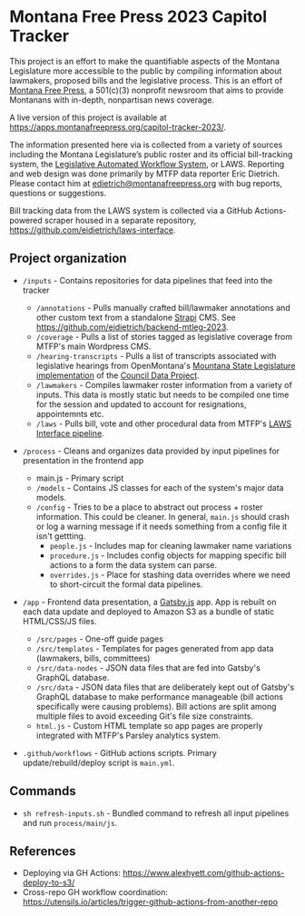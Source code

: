 # Montana Free Press 2023 Capitol Tracker

This project is an effort to make the quantifiable aspects of the Montana Legislature more accessible to the public by compiling information about lawmakers, proposed bills and the legislative process. This is an effort of [Montana Free Press](http://montanafreepress.org/), a 501(c)(3) nonprofit newsroom that aims to provide Montanans with in-depth, nonpartisan news coverage.

A live version of this project is available at https://apps.montanafreepress.org/capitol-tracker-2023/.

The information presented here via is collected from a variety of sources including the Montana Legislature’s public roster and its official bill-tracking system, the [Legislative Automated Workflow System](http://laws.leg.mt.gov/legprd/law0203w$.startup?P_SESS=20211), or LAWS. Reporting and web design was done primarily by MTFP data reporter Eric Dietrich. Please contact him at edietrich@montanafreepress.org with bug reports, questions or suggestions.

Bill tracking data from the LAWS system is collected via a GitHub Actions-powered scraper housed in a separate repository, https://github.com/eidietrich/laws-interface.

## Project organization

- `/inputs` - Contains repositories for data pipelines that feed into the tracker
    - `/annotations` - Pulls manually crafted bill/lawmaker annotations and other custom text from a standalone [Strapi](https://strapi.io/) CMS. See https://github.com/eidietrich/backend-mtleg-2023.
    - `/coverage` - Pulls a list of stories tagged as legislative coverage from MTFP's main Wordpress CMS.
    - `/hearing-transcripts` - Pulls a list of transcripts associated with legislative hearings from OpenMontana's [Mountana State Legislature implementation](https://www.openmontana.org/montana-legislature-council-data-project/#/events) of the [Council Data Project](https://councildataproject.org/).
    - `/lawmakers` - Compiles lawmaker roster information from a variety of inputs. This data is mostly static but needs to be compiled one time for the session and updated to account for resignations, appointemnts etc.
    - `/laws` - Pulls bill, vote and other procedural data from MTFP's [LAWS Interface pipeline]( https://github.com/eidietrich/laws-interface).

- `/process` - Cleans and organizes data provided by input pipelines for presentation in the frontend app
    - main.js - Primary script
    - `/models` - Contains JS classes for each of the system's major data models.
    - `/config` - Tries to be a place to abstract out process + roster information. This could be cleaner. In general, `main.js` should crash or log a warning message if it needs something from a config file it isn't gettting.
        - `people.js` - Includes map for cleaning lawmaker name variations
        - `procedure.js` - Includes config objects for mapping specific bill actions to a form the data system can parse.
        - `overrides.js` - Place for stashing data overrides where we need to short-circuit the formal data pipelines.

- `/app` - Frontend data presentation, a [Gatsby.js](https://www.gatsbyjs.com/) app. App is rebuilt on each data update and deployed to Amazon S3 as a bundle of static HTML/CSS/JS files.
    - `/src/pages` - One-off guide pages
    - `/src/templates` - Templates for pages generated from app data (lawmakers, bills, committees)
    - `/src/data-nodes` - JSON data files that are fed into Gatsby's GraphQL database.
    - `/src/data` - JSON data files that are deliberately kept out of Gatsby's GraphQL database to make performance manageable (bill actions specifically were causing problems). Bill actions are split among multiple files to avoid exceeding Git's file size constraints.
    - `html.js` - Custom HTML template so app pages are properly integrated with MTFP's Parsley analytics system.
    
- `.github/workflows` - GitHub actions scripts. Primary update/rebuild/deploy script is `main.yml`.


## Commands
- `sh refresh-inputs.sh` - Bundled command to refresh all input pipelines and run `process/main/js`.

## References
- Deploying via GH Actions: https://www.alexhyett.com/github-actions-deploy-to-s3/
- Cross-repo GH workflow coordination: https://utensils.io/articles/trigger-github-actions-from-another-repo
